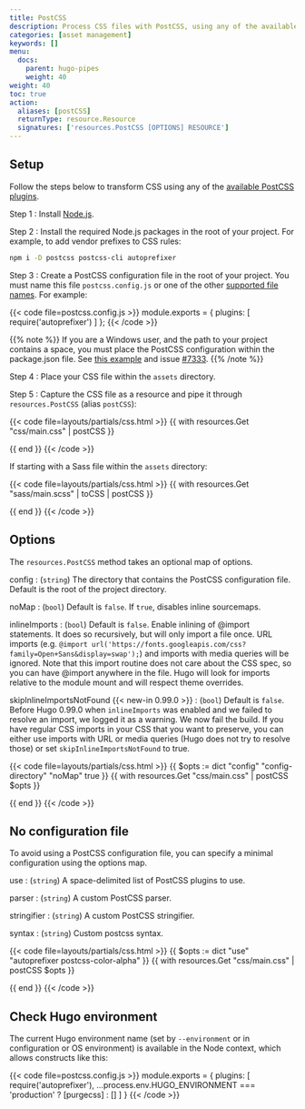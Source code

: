 ```yaml
---
title: PostCSS
description: Process CSS files with PostCSS, using any of the available plugins.
categories: [asset management]
keywords: []
menu:
  docs:
    parent: hugo-pipes
    weight: 40
weight: 40
toc: true
action:
  aliases: [postCSS]
  returnType: resource.Resource
  signatures: ['resources.PostCSS [OPTIONS] RESOURCE']
---
```


## Setup

Follow the steps below to transform CSS using any of the [available PostCSS plugins](https://www.postcss.parts/).

Step 1
: Install [Node.js](https://nodejs.org/en/download).

Step 2
: Install the required Node.js packages in the root of your project. For example, to add vendor prefixes to CSS rules:

```sh
npm i -D postcss postcss-cli autoprefixer
```

Step 3
: Create a PostCSS configuration file in the root of your project. You must name this file `postcss.config.js` or one of the other [supported file names]. For example:

[supported file names]: https://github.com/postcss/postcss-load-config#usage

{{< code file=postcss.config.js >}}
module.exports = {
  plugins: [
    require('autoprefixer')
  ]
};
{{< /code >}}

{{% note %}}
If you are a Windows user, and the path to your project contains a space, you must place the PostCSS configuration within the package.json file. See [this example](https://github.com/postcss/postcss-load-config#packagejson) and issue [#7333](https://github.com/gohugoio/hugo/issues/7333).
{{% /note %}}

Step 4
: Place your CSS file within the `assets` directory.

Step 5
: Capture the CSS file as a resource and pipe it through `resources.PostCSS` (alias `postCSS`):

{{< code file=layouts/partials/css.html >}}
{{ with resources.Get "css/main.css" | postCSS }}
  <link rel="stylesheet" href="{{ .RelPermalink }}">
{{ end }}
{{< /code >}}

If starting with a Sass file within the `assets` directory:

{{< code file=layouts/partials/css.html >}}
{{ with resources.Get "sass/main.scss" | toCSS | postCSS }}
  <link rel="stylesheet" href="{{ .RelPermalink }}">
{{ end }}
{{< /code >}}

## Options

The `resources.PostCSS` method takes an optional map of options.

config
: (`string`) The directory that contains the PostCSS configuration file. Default is the root of the project directory.

noMap
: (`bool`) Default is `false`. If `true`, disables inline sourcemaps.

inlineImports
: (`bool`) Default is `false`. Enable inlining of @import statements. It does so recursively, but will only import a file once.
URL imports (e.g. `@import url('https://fonts.googleapis.com/css?family=Open+Sans&display=swap');`) and imports with media queries will be ignored.
Note that this import routine does not care about the CSS spec, so you can have @import anywhere in the file.
Hugo will look for imports relative to the module mount and will respect theme overrides.

skipInlineImportsNotFound {{< new-in 0.99.0 >}}
: (`bool`) Default is `false`. Before Hugo 0.99.0 when `inlineImports` was enabled and we failed to resolve an import, we logged it as a warning. We now fail the build. If you have regular CSS imports in your CSS that you want to preserve, you can either use imports with URL or media queries (Hugo does not try to resolve those) or set `skipInlineImportsNotFound` to true.

{{< code file=layouts/partials/css.html >}}
{{ $opts := dict "config" "config-directory" "noMap" true }}
{{ with resources.Get "css/main.css" | postCSS $opts }}
  <link rel="stylesheet" href="{{ .RelPermalink }}">
{{ end }}
{{< /code >}}

## No configuration file

To avoid using a PostCSS configuration file, you can specify a minimal configuration using the options map.

use
: (`string`) A space-delimited list of PostCSS plugins to use.

parser
: (`string`) A custom PostCSS parser.

stringifier
: (`string`) A custom PostCSS stringifier.

syntax
: (`string`) Custom postcss syntax.

{{< code file=layouts/partials/css.html >}}
{{ $opts := dict "use" "autoprefixer postcss-color-alpha" }}
{{ with resources.Get "css/main.css" | postCSS $opts }}
  <link rel="stylesheet" href="{{ .RelPermalink }}">
{{ end }}
{{< /code >}}

## Check Hugo environment

The current Hugo environment name (set by `--environment` or in configuration or OS environment) is available in the Node context, which allows constructs like this:

{{< code file=postcss.config.js >}}
module.exports = {
  plugins: [
    require('autoprefixer'),
    ...process.env.HUGO_ENVIRONMENT === 'production'
      ? [purgecss]
      : []
  ]
}
{{< /code >}}
